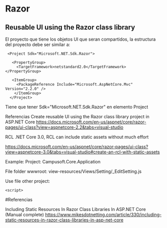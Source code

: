 

# Razor 



## Reusable UI using the Razor class library 

El proyecto que tiene los objetos UI que seran compartidos, la estructura del proyecto  debe ser similar a:
```
 <Project Sdk="Microsoft.NET.Sdk.Razor">
 
   <PropertyGroup>
     <TargetFramework>netstandard2.0</TargetFramework>   </PropertyGroup>
 
   <ItemGroup>
     <PackageReference Include="Microsoft.AspNetCore.Mvc" Version="2.2.0" />   
	</ItemGroup> 
  </Project>
```

Tiene que tener Sdk="Microsoft.NET.Sdk.Razor" en elemento Project



Referencias
Create reusable UI using the Razor class library project in ASP.NET Core
https://docs.microsoft.com/en-us/aspnet/core/razor-pages/ui-class?view=aspnetcore-2.2&tabs=visual-studio

RCL 
.NET Core 3.0, RCL can include static assets without much effort

https://docs.microsoft.com/en-us/aspnet/core/razor-pages/ui-class?view=aspnetcore-3.0&tabs=visual-studio#create-an-rcl-with-static-assets

Example:
Project: Campusoft.Core.Application

File folder wwwroot:  view-resources/Views/Setting/_EditSetting.js

Use file other project:


<script src="~/_content/Campusoft.Core.Application/view-resources/Views/Setting/_EditSetting.js"></script>
    <script>

#Referencias


Including Static Resources In Razor Class Libraries In ASP.NET Core
(Manual complete)
https://www.mikesdotnetting.com/article/330/including-static-resources-in-razor-class-libraries-in-asp-net-core

